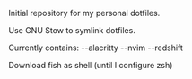 Initial repository for my personal dotfiles. 

Use GNU Stow to symlink dotfiles. 

Currently contains:
--alacritty 
--nvim 
--redshift 

Download fish as shell (until I configure zsh)

